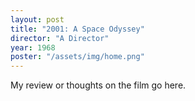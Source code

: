 ```yaml
---
layout: post
title: "2001: A Space Odyssey"
director: "A Director"
year: 1968
poster: "/assets/img/home.png"
---
```


My review or thoughts on the film go here.
